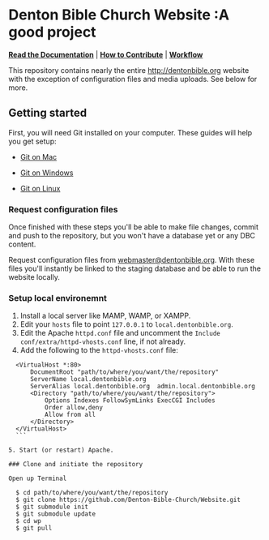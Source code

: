 # Denton Bible Church Website :A good project

**[Read the Documentation](https://github.com/Denton-Bible-Church/Website/wiki)** | **[How to Contribute](CONTRIBUTING.md)** | **[Workflow](https://github.com/Denton-Bible-Church/Website/wiki/Workflow)**

This repository contains nearly the entire http://dentonbible.org website with the exception of configuration files and media uploads. See below for more.

## Getting started

First, you will need Git installed on your computer. These guides will help you get setup:

* [Git on Mac](http://guides.beanstalkapp.com/version-control/git-on-mac.html)

* [Git on Windows](http://guides.beanstalkapp.com/version-control/git-on-windows.html)

* [Git on Linux](http://guides.beanstalkapp.com/version-control/git-on-linux.html)

### Request configuration files

Once finished with these steps you'll be able to make file changes, commit and push to the repository, but you won't have a database yet or any DBC content.

Request configuration files from [webmaster@dentonbible.org](mailto:webmaster@dentonbible.org). With these files you'll instantly be linked to the staging database and be able to run the website locally.

### Setup local environemnt

1. Install a local server like MAMP, WAMP, or XAMPP.
2. Edit your `hosts` file to point `127.0.0.1` to `local.dentonbible.org`.
3. Edit the Apache `httpd.conf` file and uncomment the `Include conf/extra/httpd-vhosts.conf` line, if not already.
4. Add the following to the `httpd-vhosts.conf` file:

  ```
	<VirtualHost *:80>
		DocumentRoot "path/to/where/you/want/the/repository"
		ServerName local.dentonbible.org
		ServerAlias local.dentonbible.org  admin.local.dentonbible.org
		<Directory "path/to/where/you/want/the/repository">
			Options Indexes FollowSymLinks ExecCGI Includes
			Order allow,deny
			Allow from all
		</Directory>
	</VirtualHost>
	```
    
5. Start (or restart) Apache.

### Clone and initiate the repository

Open up Terminal

    $ cd path/to/where/you/want/the/repository
    $ git clone https://github.com/Denton-Bible-Church/Website.git
    $ git submodule init
    $ git submodule update
    $ cd wp
    $ git pull

